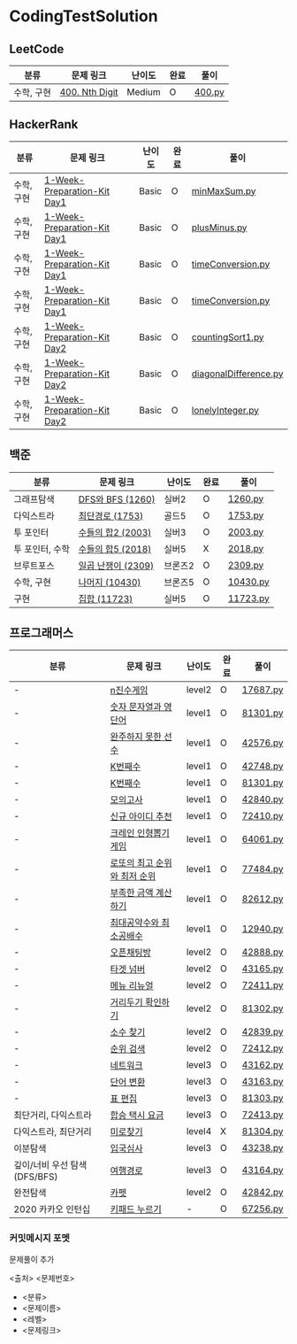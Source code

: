 # CodingTestSolution


## LeetCode

| 분류 | 문제 링크 | 난이도 | 완료 | 풀이 |
|-----|--------|-------|-----|-----|
| 수학, 구현 | [400. Nth Digit](https://leetcode.com/problems/nth-digit) | Medium | O | [400.py](leetcode/400.py)|

## HackerRank

| 분류 | 문제 링크 | 난이도 | 완료 | 풀이 |
|-----|--------|-------|-----|-----|
| 수학, 구현 | [1-Week-Preparation-Kit Day1](https://www.hackerrank.com/interview/preparation-kits/one-week-preparation-kit/one-week-day-one/challenges) | Basic | O | [minMaxSum.py](hackerrank/preperation/minMaxSum.py)|
| 수학, 구현 | [1-Week-Preparation-Kit Day1](https://www.hackerrank.com/interview/preparation-kits/one-week-preparation-kit/one-week-day-one/challenges) | Basic | O | [plusMinus.py](hackerrank/preperation/plusMinus.py)|
| 수학, 구현 | [1-Week-Preparation-Kit Day1](https://www.hackerrank.com/interview/preparation-kits/one-week-preparation-kit/one-week-day-one/challenges) | Basic | O | [timeConversion.py](hackerrank/preperation/timeConversion.py)|
| 수학, 구현 | [1-Week-Preparation-Kit Day1](https://www.hackerrank.com/interview/preparation-kits/one-week-preparation-kit/one-week-day-one/challenges) | Basic | O | [timeConversion.py](hackerrank/preperation/timeConversion.py)|
| 수학, 구현 | [1-Week-Preparation-Kit Day2](https://www.hackerrank.com/interview/preparation-kits/one-week-preparation-kit/one-week-day-two/challenges) | Basic | O | [countingSort1.py](hackerrank/preperation/countingSort1.py)|
| 수학, 구현 | [1-Week-Preparation-Kit Day2](https://www.hackerrank.com/interview/preparation-kits/one-week-preparation-kit/one-week-day-two/challenges) | Basic | O | [diagonalDifference.py](hackerrank/preperation/diagonalDifference.py)|
| 수학, 구현 | [1-Week-Preparation-Kit Day2](https://www.hackerrank.com/interview/preparation-kits/one-week-preparation-kit/one-week-day-two/challenges) | Basic | O | [lonelyInteger.py](hackerrank/preperation/lonelyInteger.py)|




## 백준

| 분류 | 문제 링크 | 난이도 | 완료 | 풀이 |
|-----|--------|-------|-----|-----|
| 그래프탐색 | [DFS와 BFS (1260)](https://www.acmicpc.net/problem/1260) | 실버2 | O | [1260.py](https://github.com/hwangseonbi/CodingTestSolution/blob/main/baekjoon/1260.py)|
| 다익스트라 | [최단경로 (1753)](https://www.acmicpc.net/problem/1753) | 골드5 | O | [1753.py](https://github.com/hwangseonbi/CodingTestSolution/blob/main/baekjoon/1753.py)|
| 투 포인터 | [수들의 합2 (2003)](https://www.acmicpc.net/problem/2003) | 실버3 | O | [2003.py](https://github.com/hwangseonbi/CodingTestSolution/blob/main/baekjoon/2003.py)|
| 투 포인터, 수학 | [수들의 합5 (2018)](https://www.acmicpc.net/problem/2018) | 실버5 | X | [2018.py](https://github.com/hwangseonbi/CodingTestSolution/blob/main/baekjoon/2018.py)|
| 브루트포스 | [일곱 난쟁이 (2309)](https://www.acmicpc.net/problem/2309) | 브론즈2 | O | [2309.py](https://github.com/hwangseonbi/CodingTestSolution/blob/main/baekjoon/2309.py)|
| 수학, 구현 | [나머지 (10430)](https://www.acmicpc.net/problem/10430) | 브론즈5 | O | [10430.py](https://github.com/hwangseonbi/CodingTestSolution/blob/main/baekjoon/10430.py)|
| 구현 | [집합 (11723)](https://www.acmicpc.net/problem/11723) | 실버5 | O | [11723.py](https://github.com/hwangseonbi/CodingTestSolution/blob/main/baekjoon/11723.py)|



## 프로그래머스
| 분류 | 문제 링크 | 난이도 | 완료 | 풀이 |
|-----|---------|------|-----|-----|
| - | [n진수게임](https://programmers.co.kr/learn/courses/30/lessons/17687) | level2 | O | [17687.py](https://github.com/hwangseonbi/CodingTestSolution/blob/main/programmers/17687.py)|
| - | [숫자 문자열과 영단어](https://programmers.co.kr/learn/courses/30/lessons/81301) | level1 | O |  [81301.py](https://github.com/hwangseonbi/CodingTestSolution/blob/main/programmers/81301.py)|
| - | [완주하지 못한 선수](https://programmers.co.kr/learn/courses/30/lessons/42576) | level1 | O |  [42576.py](https://github.com/hwangseonbi/CodingTestSolution/blob/main/programmers/42576.py)|
| - | [K번째수](https://programmers.co.kr/learn/courses/30/lessons/42748) | level1 | O |  [42748.py](https://github.com/hwangseonbi/CodingTestSolution/blob/main/programmers/42748.py)|
| - | [K번째수](https://programmers.co.kr/learn/courses/30/lessons/81301) | level1 | O |  [81301.py](https://github.com/hwangseonbi/CodingTestSolution/blob/main/programmers/81301.py)|
| - | [모의고사](https://programmers.co.kr/learn/courses/30/lessons/42840) | level1 | O |  [42840.py](https://github.com/hwangseonbi/CodingTestSolution/blob/main/programmers/42840.py)|
| - | [신규 아이디 추천](https://programmers.co.kr/learn/courses/30/lessons/72410) | level1 | O |  [72410.py](https://github.com/hwangseonbi/CodingTestSolution/blob/main/programmers/72410.py)|
| - | [크레인 인형뽑기 게임](https://programmers.co.kr/learn/courses/30/lessons/64061) | level1 | O |  [64061.py](https://github.com/hwangseonbi/CodingTestSolution/blob/main/programmers/64061.py)|
| - | [로또의 최고 순위와 최저 순위](https://programmers.co.kr/learn/courses/30/lessons/77484) | level1 | O |  [77484.py](https://github.com/hwangseonbi/CodingTestSolution/blob/main/programmers/77484.py)|
| - | [부족한 금액 계산하기](https://programmers.co.kr/learn/courses/30/lessons/82612) | level1 | O |  [82612.py](https://github.com/hwangseonbi/CodingTestSolution/blob/main/programmers/82612.py)|
| - | [최대공약수와 최소공배수](https://programmers.co.kr/learn/courses/30/lessons/12940) | level1 | O |  [12940.py](https://github.com/hwangseonbi/CodingTestSolution/blob/main/programmers/12940.py)|
| - | [오픈채팅방](https://programmers.co.kr/learn/courses/30/lessons/42888) | level2 | O |  [42888.py](https://github.com/hwangseonbi/CodingTestSolution/blob/main/programmers/42888.py)|
| - | [타겟 넘버](https://programmers.co.kr/learn/courses/30/lessons/43165) | level2 | O |  [43165.py](https://github.com/hwangseonbi/CodingTestSolution/blob/main/programmers/43165.py)|
| - | [메뉴 리뉴얼](https://programmers.co.kr/learn/courses/30/lessons/72411) | level2 | O |  [72411.py](https://github.com/hwangseonbi/CodingTestSolution/blob/main/programmers/72411.py)|
| - | [거리두기 확인하기](https://programmers.co.kr/learn/courses/30/lessons/81302) | level2 | O |  [81302.py](https://github.com/hwangseonbi/CodingTestSolution/blob/main/programmers/81302.py)|
| - | [소수 찾기](https://programmers.co.kr/learn/courses/30/lessons/42839) | level2 | O |  [42839.py](https://github.com/hwangseonbi/CodingTestSolution/blob/main/programmers/42839.py)|
| - | [순위 검색](https://programmers.co.kr/learn/courses/30/lessons/72412) | level2 | O |  [72412.py](https://github.com/hwangseonbi/CodingTestSolution/blob/main/programmers/72412.py)|
| - | [네트워크](https://programmers.co.kr/learn/courses/30/lessons/43162) | level3 | O |  [43162.py](https://github.com/hwangseonbi/CodingTestSolution/blob/main/programmers/43162.py)|
| - | [단어 변환](https://programmers.co.kr/learn/courses/30/lessons/43163) | level3 | O |  [43163.py](https://github.com/hwangseonbi/CodingTestSolution/blob/main/programmers/43163.py)|
| - | [표 편집](https://programmers.co.kr/learn/courses/30/lessons/81303) | level3 | O |  [81303.py](https://github.com/hwangseonbi/CodingTestSolution/blob/main/programmers/81303.py)|
| 최단거리, 다익스트라 | [합승 택시 요금](https://programmers.co.kr/learn/courses/30/lessons/72413) | level3 | O |  [72413.py](https://github.com/hwangseonbi/CodingTestSolution/blob/main/programmers/72413.py)|
| 다익스트라, 최단거리 | [미로찾기](https://programmers.co.kr/learn/courses/30/lessons/81304) | level4 | X |  [81304.py](https://github.com/hwangseonbi/CodingTestSolution/blob/main/programmers/81304.py)|
| 이분탐색 | [입국심사](https://programmers.co.kr/learn/courses/30/lessons/43238) | level3 | O |  [43238.py](https://github.com/hwangseonbi/CodingTestSolution/blob/main/programmers/43238.py)|
| 깊이/너비 우선 탐색(DFS/BFS) | [여행경로](https://programmers.co.kr/learn/courses/30/lessons/43164) | level3 | O |  [43164.py](https://github.com/hwangseonbi/CodingTestSolution/blob/main/programmers/43164.py)|
| 완전탐색 | [카펫](https://programmers.co.kr/learn/courses/30/lessons/42842) | level2 | O |  [42842.py](https://github.com/hwangseonbi/CodingTestSolution/blob/main/programmers/42842.py)|
| 2020 카카오 인턴십 | [키패드 누르기](https://programmers.co.kr/learn/courses/30/lessons/67256) | - | O |  [67256.py](https://github.com/hwangseonbi/CodingTestSolution/blob/main/programmers/67256.py)|

### 커밋메시지 포멧
문제풀이 추가

<출처> <문제번호>
- <분류>
- <문제이름>
- <레벨>
- <문제링크>



